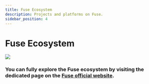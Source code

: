 ```yaml
---
title: Fuse Ecosystem
description: Projects and platforms on Fuse.
sidebar_position: 4
---
```


# Fuse Ecosystem

![](</img/Screenshot 2023-05-11 at 15.16.49.png>)![]()

### You can fully explore the Fuse ecosystem by visiting the dedicated page on the [Fuse official website](https://fuse.io/ecosystem).
